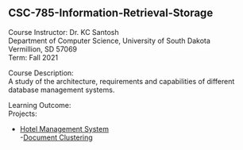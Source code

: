 ## CSC-785-Information-Retrieval-Storage

Course Instructor: Dr. KC Santosh </br>
Department of Computer Science, University of South Dakota </br>
Vermillion, SD 57069 </br>
Term: Fall 2021 </br>


Course Description:</br>
A study of the architecture, requirements and capabilities of different database management systems.


Learning Outcome:</br>
Projects: 
- [Hotel Management System](/Hotel%20Management%20System)</br>
-[Document Clustering](/Document%20Clustering)